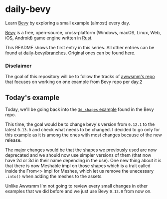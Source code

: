 # daily-bevy

Learn [Bevy](https://bevyengine.org/) by exploring a small example (almost) every day.

[Bevy](https://github.com/bevyengine/bevy/) is a free, open-source, cross-platform (Windows, macOS, Linux, Web, iOS, Android) game engine written in [Rust](https://www.rust-lang.org/).

This README shows the first entry in this series. All other entries can be found at [daily-bevy/branches](https://github.com/vroussea/daily-bevy/branches).
Original ones can be found [here](https://github.com/awwsmm/daily-bevy/branches).

### Disclaimer
The goal of this repository will be to follow the tracks of [awwsmm's repo](https://github.com/awwsmm/daily-bevy/blob/master/README.md) that focuses on working on one example from Bevy repo per day.2

## Today's example
Today, we'll be going back into the [`3d_shapes` example](https://github.com/bevyengine/bevy/blob/v0.12.1/examples/3d/3d_shapes.rs) found in the Bevy repo.

This time, the goal would be to change bevy's version from `0.12.1` to the latest `0.13.0` and check what needs to be changed. I decided to go only for this example as it is among the ones with most changes because of the new release.

The major changes would be that the shapes we previously used are now deprecated and we should now use simpler versions of them (that now have 2d or 3d in their name depending in the use).
One new thing about it is that there is now Meshable impl on those shapes which is a trait called inside the From<> impl for Meshes, which let us remove the unecessary `.into()` when adding the meshes to the assets.

Unlike Awwsmm I'm not going to review every small changes in other examples that we did before and we just use Bevy `0.13.0` from now on.